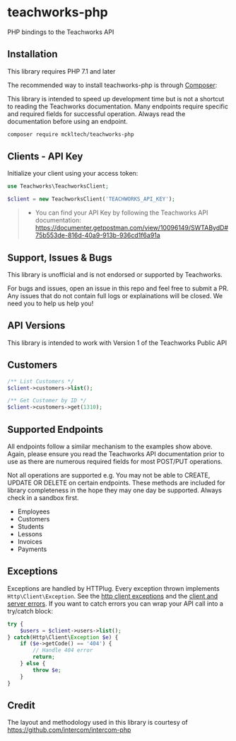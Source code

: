 # teachworks-php

PHP bindings to the Teachworks API

## Installation

This library requires PHP 7.1 and later

The recommended way to install teachworks-php is through [Composer](https://getcomposer.org):

This library is intended to speed up development time but is not a shortcut to reading the Teachworks documentation. Many endpoints require specific and required fields for successful operation. Always read the documentation before using an endpoint.

```sh
composer require mckltech/teachworks-php
```

## Clients - API Key 

Initialize your client using your access token:

```php
use Teachworks\TeachworksClient;

$client = new TeachworksClient('TEACHWORKS_API_KEY');
```

> - You can find your API Key by following the Teachworks API documentation: https://documenter.getpostman.com/view/10096149/SWTABydD#75b553de-816d-40a9-913b-936cd1f6a91a

## Support, Issues & Bugs

This library is unofficial and is not endorsed or supported by Teachworks.

For bugs and issues, open an issue in this repo and feel free to submit a PR. Any issues that do not contain full logs or explainations will be closed. We need you to help us help you!

## API Versions

This library is intended to work with Version 1 of the Teachworks Public API

## Customers

```php
/** List Customers */
$client->customers->list();

/** Get Customer by ID */
$client->customers->get(1310);

```

## Supported Endpoints

All endpoints follow a similar mechanism to the examples show above. Again, please ensure you read the Teachworks API documentation prior to use as there are numerous required fields for most POST/PUT operations.

Not all operations are supported e.g. You may not be able to CREATE, UPDATE OR DELETE on certain endpoints. These methods are included for library completeness in the hope they may one day be supported. Always check in a sandbox first.

- Employees
- Customers
- Students
- Lessons
- Invoices
- Payments

## Exceptions

Exceptions are handled by HTTPlug. Every exception thrown implements `Http\Client\Exception`. See the [http client exceptions](http://docs.php-http.org/en/latest/httplug/exceptions.html) and the [client and server errors](http://docs.php-http.org/en/latest/plugins/error.html). If you want to catch errors you can wrap your API call into a try/catch block:

```php
try {
    $users = $client->users->list();
} catch(Http\Client\Exception $e) {
    if ($e->getCode() == '404') {
        // Handle 404 error
        return;
    } else {
        throw $e;
    }
}
```

## Credit

The layout and methodology used in this library is courtesy of https://github.com/intercom/intercom-php


